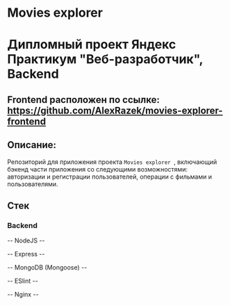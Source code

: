 # Movies explorer
# Дипломный проект Яндекс Практикум "Веб-разработчик", Backend
## Frontend расположен по ссылке: https://github.com/AlexRazek/movies-explorer-frontend

## Описание: 
Репозиторий для приложения проекта `Movies explorer `, включающий бэкенд части приложения со следующими возможностями: авторизации и регистрации пользователей, операции с    фильмами и пользователями.

## Стек
### Backend

-- NodeJS --

-- Express --

-- MongoDB (Mongoose) --

-- ESlint --

-- Nginx --  
